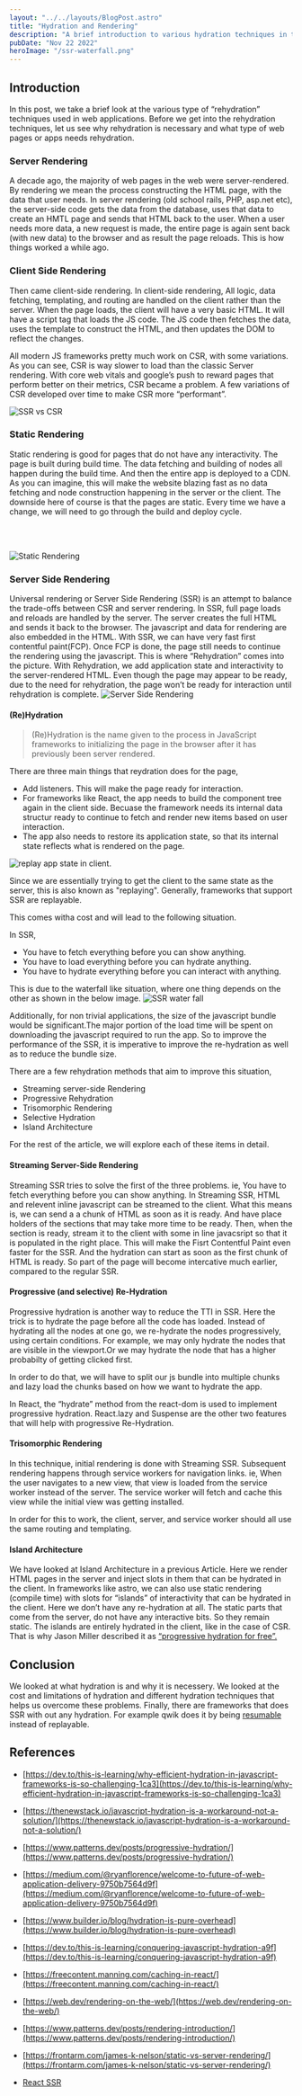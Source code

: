 ```yaml
---
layout: "../../layouts/BlogPost.astro"
title: "Hydration and Rendering"
description: "A brief introduction to various hydration techniques in the web."
pubDate: "Nov 22 2022"
heroImage: "/ssr-waterfall.png"
---
```


## Introduction

In this post, we take a brief look at the various type of “rehydration” techniques used in web applications. Before we get into the rehydration techniques, let us see why rehydration is necessary and what type of web pages or apps needs rehydration.

### Server Rendering

A decade ago, the majority of web pages in the web were server-rendered. By rendering we mean the process  constructing the HTML page, with the data that user needs. In server rendering (old school rails, PHP, asp.net etc), the server-side code gets the data from the database, uses that data to create an HMTL page and sends that HTML back to the user. When a user needs more data, a new request is made, the entire page is again sent back (with new data) to the browser and as result the page reloads. This is how things worked a while ago.

### Client Side Rendering

Then came client-side rendering. In client-side rendering, All logic, data fetching, templating, and routing are handled on the client rather than the server. When the page loads, the client will have a very basic HTML. It will have a script tag that loads the JS code. The JS code then fetches the data, uses the template to construct the HTML, and then updates the DOM to reflect the changes.

All modern JS frameworks pretty much work on CSR, with some variations. As you can see, CSR is way slower to load than the classic Server rendering. With core web vitals and google’s push to reward pages that perform better on their metrics, CSR became a problem. A few variations of CSR developed over time to make CSR more “performant”.

<img src="/hydration-1.png" alt="SSR vs CSR" />

### Static Rendering

Static rendering is good for pages that do not have any interactivity. The page is built during build time. The data fetching and building of nodes all happen during the build time. And then the entire app is deployed to a CDN. As you can imagine, this will make the website blazing fast as no data fetching and node construction happening in the server or the client.
The downside here of course is that the pages are static. Every time we have a change, we will need to go through the build and deploy cycle.

<br></br>

<img src="/static-rendering.png" alt="Static Rendering"></img>

### Server Side Rendering

Universal rendering or Server Side Rendering (SSR) is an attempt to balance the trade-offs between CSR and server rendering. In SSR, full page loads and reloads are handled by the server. The server creates the full HTML and sends it back to the browser. The javascript and data for rendering are also embedded in the HTML. With SSR, we can have very fast first contentful paint(FCP). Once FCP is done, the page still needs to continue the rendering using the javascript. This is where “Rehydration” comes into the picture. With Rehydration, we add application state and interactivity to the server-rendered HTML. Even though the page may appear to be ready, due to the need for rehydration, the page won’t be ready for interaction until rehydration is complete.
<img src="/ssr.png" alt="Server Side Rendering"></img>

#### (Re)Hydration

> (Re)Hydration is the name given to the process in JavaScript frameworks to initializing the page in the browser after it has previously been server rendered.

There are three main things that reydration does for the page,

- Add listeners. This will make the page ready for interaction.
- For frameworks like React, the app needs to build the component tree again in the client side. Becuase the framework needs its internal data structur ready to continue to fetch and render new items based on user interaction.
- The app also needs to restore its application state, so that its internal state reflects what is rendered on the page.

<img src="/replayable.png" alt="replay app state in client. "></img>

Since we are essentially trying to get the client to the same state as the server, this is also known as "replaying". Generally, frameworks that support SSR are replayable.

This comes witha cost and will lead to the following situation.

In SSR,

- You have to fetch everything before you can show anything.
- You have to load everything before you can hydrate anything.
- You have to hydrate everything before you can interact with anything.

This is due to the waterfall like situation, where one thing depends on the other as shown in the below image.
<img src="/ssr-waterfall.png" alt="SSR water fall"></img>

Additionally, for non trivial applications, the size of the javascript bundle would be significant.The major portion of the load time will be spent on downloading the javascript required to run the app. So to improve the performance of the SSR, it is imperative to improve the re-hydration as well as to reduce the bundle size.

There are a few rehydration methods that aim to improve this situation,

- Streaming server-side Rendering
- Progressive Rehydration
- Trisomorphic Rendering
- Selective Hydration
- Island Architecture

For the rest of the article, we will explore each of these items in detail.

#### Streaming Server-Side Rendering

Streaming SSR tries to solve the first of the three problems. ie, You have to fetch everything before you can show anything. In Streaming SSR, HTML and relevent inline javascript can be streamed to the client. What this means is, we can send a a chunk of HTML as soon as it is ready. And have place holders of the sections that may take more time to be ready. Then, when the section is ready, stream it to the client with some in line javacsript so that it is populated in the right place.
This will make the Fisrt Contentful Paint even faster for the SSR. And the hydration can start as soon as the first chunk of HTML is ready. So part of the page will become intercative much earlier, compared to the regular SSR.

#### Progressive (and selective) Re-Hydration

Progressive hydration is another way to reduce the TTI in SSR. Here the trick is to hydrate the page before all the code has loaded. Instead of hydrating all the nodes at one go, we re-hydrate the nodes progressively, using certain conditions. For example, we may only hydrate the nodes that are visible in the viewport.Or we may hydrate the node that has a higher probabilty of getting clicked first.

In order to do that, we will have to split our js bundle into multiple chunks and lazy load the chunks based on how we want to hydrate the app.

In React, the “hydrate” method from the react-dom is used to implement progressive hydration. React.lazy and Suspense are the other two features that will help with progressive Re-Hydration.

#### Trisomorphic Rendering

In this technique, initial rendering is done with Streaming SSR. Subsequent rendering happens through service workers for navigation links. ie, When the user navigates to a new view, that view is loaded from the service worker instead of the server. The service worker will fetch and cache this view while the initial view was getting installed.

In order for this to work, the client, server, and service worker should all use the same routing and templating.

#### Island Architecture

We have looked at Island Architecture in a previous Article. Here we render HTML pages in the server and inject slots in them that can be hydrated in the client. In frameworks like astro, we can also use static rendering (compile time) with slots for “islands” of interactivity that can be hydrated in the client. Here we don’t have any re-hydration at all. The static parts that come from the server, do not have any interactive bits. So they remain static. The islands are entirely hydrated in the client, like in the case of CSR. That is why Jason Miller described it as <a href="https://jasonformat.com/islands-architecture/#:~:text=The%20general%20idea%20of%20an,output%20from%20their%20corresponding%20widget." target="_blank">“progressive hydration for free”.</a>

## Conclusion

We looked at what hydration is and why it is necessery. We looked at the cost and limitations of hydration and different hydration techniques that helps us overcome these problems. Finally, there are frameworks that does SSR with out any hydration. For example qwik does it by being <a href='https://qwik.builder.io/docs/concepts/resumable/' target='_blank'>resumable</a> instead of replayable.

## References

- [https://dev.to/this-is-learning/why-efficient-hydration-in-javascript-frameworks-is-so-challenging-1ca3](https://dev.to/this-is-learning/why-efficient-hydration-in-javascript-frameworks-is-so-challenging-1ca3)

- [https://thenewstack.io/javascript-hydration-is-a-workaround-not-a-solution/](https://thenewstack.io/javascript-hydration-is-a-workaround-not-a-solution/)

- [https://www.patterns.dev/posts/progressive-hydration/](https://www.patterns.dev/posts/progressive-hydration/)

- [https://medium.com/@ryanflorence/welcome-to-future-of-web-application-delivery-9750b7564d9f](https://medium.com/@ryanflorence/welcome-to-future-of-web-application-delivery-9750b7564d9f)

- [https://www.builder.io/blog/hydration-is-pure-overhead](https://www.builder.io/blog/hydration-is-pure-overhead)

- [https://dev.to/this-is-learning/conquering-javascript-hydration-a9f](https://dev.to/this-is-learning/conquering-javascript-hydration-a9f)

- [https://freecontent.manning.com/caching-in-react/](https://freecontent.manning.com/caching-in-react/)

- [https://web.dev/rendering-on-the-web/](https://web.dev/rendering-on-the-web/)

- [https://www.patterns.dev/posts/rendering-introduction/](https://www.patterns.dev/posts/rendering-introduction/)

- [https://frontarm.com/james-k-nelson/static-vs-server-rendering/](https://frontarm.com/james-k-nelson/static-vs-server-rendering/)

- [React SSR](https://github.com/reactwg/react-18/discussions/37)
